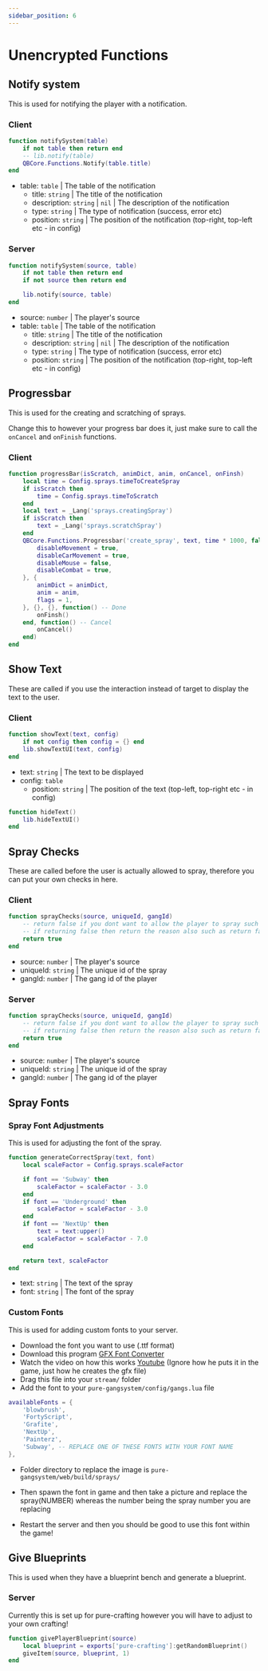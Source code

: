 ```yaml
---
sidebar_position: 6
---
```


# Unencrypted Functions

## Notify system

This is used for notifying the player with a notification.

### Client

```lua title='client/framework/notify.lua'
function notifySystem(table)
    if not table then return end
    -- lib.notify(table)
    QBCore.Functions.Notify(table.title)
end
```

- table: `table` | The table of the notification
  - title: `string` | The title of the notification
  - description: `string` | `nil` | The description of the notification
  - type: `string` | The type of notification (success, error etc)
  - position: `string` | The position of the notification (top-right, top-left etc - in config)

### Server

```lua title='server/framework/notify.lua'
function notifySystem(source, table)
    if not table then return end
    if not source then return end

    lib.notify(source, table)
end
```

- source: `number` | The player's source
- table: `table` | The table of the notification
  - title: `string` | The title of the notification
  - description: `string` | `nil` | The description of the notification
  - type: `string` | The type of notification (success, error etc)
  - position: `string` | The position of the notification (top-right, top-left etc - in config)

## Progressbar

This is used for the creating and scratching of sprays.

Change this to however your progress bar does it, just make sure to call the `onCancel` and `onFinish` functions.

### Client

```lua title='client/framework/progressbar.lua'
function progressBar(isScratch, animDict, anim, onCancel, onFinsh)
    local time = Config.sprays.timeToCreateSpray
    if isScratch then
        time = Config.sprays.timeToScratch
    end
    local text = _Lang('sprays.creatingSpray')
    if isScratch then
        text = _Lang('sprays.scratchSpray')
    end
    QBCore.Functions.Progressbar('create_spray', text, time * 1000, false, true, {
        disableMovement = true,
        disableCarMovement = true,
        disableMouse = false,
        disableCombat = true,
    }, {
        animDict = animDict,
        anim = anim,
        flags = 1,
    }, {}, {}, function() -- Done
        onFinsh()
    end, function() -- Cancel
        onCancel()
    end)
end
```

## Show Text

These are called if you use the interaction instead of target to display the text to the user.

### Client

```lua title='client/framework/sprayChecks.lua'
function showText(text, config)
    if not config then config = {} end
    lib.showTextUI(text, config)
end
```

- text: `string` | The text to be displayed
- config: `table`
  - position: `string` | The position of the text (top-left, top-right etc - in config)

```lua title='client/framework/sprayChecks.lua'
function hideText()
    lib.hideTextUI()
end
```

## Spray Checks

These are called before the user is actually allowed to spray, therefore you can put your own checks in here.

### Client

```lua title='client/framework/sprayChecks.lua'
function sprayChecks(source, uniqueId, gangId)
    -- return false if you dont want to allow the player to spray such as check if they are in a house or not else return true
    -- if returning false then return the reason also such as return false, 'Spraying in house'
    return true
end
```

- source: `number` | The player's source
- uniqueId: `string` | The unique id of the spray
- gangId: `number` | The gang id of the player

### Server

```lua title='server/framework/sprayChecks.lua'
function sprayChecks(source, uniqueId, gangId)
    -- return false if you dont want to allow the player to spray such as check if they are in a house or not else return true
    -- if returning false then return the reason also such as return false, 'Spraying in house'
    return true
end
```

- source: `number` | The player's source
- uniqueId: `string` | The unique id of the spray
- gangId: `number` | The gang id of the player

## Spray Fonts

### Spray Font Adjustments

This is used for adjusting the font of the spray.

```lua title='client/framework/sprayFonts.lua'
function generateCorrectSpray(text, font)
    local scaleFactor = Config.sprays.scaleFactor

    if font == 'Subway' then
        scaleFactor = scaleFactor - 3.0
    end
    if font == 'Underground' then
        scaleFactor = scaleFactor - 3.0
    end
    if font == 'NextUp' then
        text = text:upper()
        scaleFactor = scaleFactor - 7.0
    end

    return text, scaleFactor
end
```

- text: `string` | The text of the spray
- font: `string` | The font of the spray

### Custom Fonts

This is used for adding custom fonts to your server.

- Download the font you want to use (.ttf format)
- Download this program [GFX Font Converter](https://forum.cfx.re/t/tool-gfx-font-converter/4952616)
- Watch the video on how this works [Youtube](https://www.youtube.com/watch?v=lDwyVDsGTdQ) (Ignore how he puts it in the game, just how he creates the gfx file)
- Drag this file into your `stream/` folder
- Add the font to your `pure-gangsystem/config/gangs.lua` file

```lua
availableFonts = {
    'blowbrush',
    'FortyScript',
    'Grafite',
    'NextUp',
    'Painterz',
    'Subway', -- REPLACE ONE OF THESE FONTS WITH YOUR FONT NAME
},
```

- Folder directory to replace the image is `pure-gangsystem/web/build/sprays/`
- Then spawn the font in game and then take a picture and replace the spray(NUMBER) whereas the number being the spray number you are replacing

- Restart the server and then you should be good to use this font within the game!

## Give Blueprints

This is used when they have a blueprint bench and generate a blueprint.

### Server

Currently this is set up for pure-crafting however you will have to adjust to your own crafting!

```lua title='server/framework/giveBlueprint.lua'
function givePlayerBlueprint(source)
    local blueprint = exports['pure-crafting']:getRandomBlueprint()
    giveItem(source, blueprint, 1)
end
```
